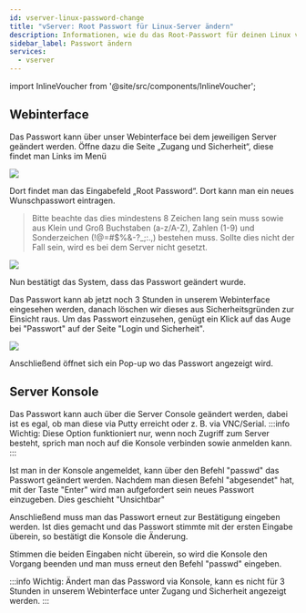 ```yaml
---
id: vserver-linux-password-change
title: "vServer: Root Passwort für Linux-Server ändern"
description: Informationen, wie du das Root-Passwort für deinen Linux vServer von ZAP-Hosting ändern kannst - ZAP-Hosting.com Dokumentation
sidebar_label: Passwort ändern
services:
  - vserver
---
```


import InlineVoucher from '@site/src/components/InlineVoucher';

<InlineVoucher />

## Webinterface

Das Passwort kann über unser Webinterface bei dem jeweiligen Server geändert werden. 
Öffne dazu die Seite „Zugang und Sicherheit“, diese findet man Links im Menü

![](https://user-images.githubusercontent.com/61839701/165681691-ef8c20f4-f1bb-42bb-8231-8c7e97a2bfa2.png)

Dort findet man das Eingabefeld „Root Password“. 
Dort kann man ein neues Wunschpasswort eintragen.

>Bitte beachte das dies mindestens 8 Zeichen lang sein muss sowie aus Klein und Groß Buchstaben (a-z/A-Z), Zahlen (1-9) und Sonderzeichen (!@=#$%&-?_;:.,) bestehen muss. 
Sollte dies nicht der Fall sein, wird es bei dem Server nicht gesetzt. 

![](https://user-images.githubusercontent.com/61839701/165681891-f81a47d2-bd3c-480a-88a8-dd1576933c0c.png)

Nun bestätigt das System, dass das Passwort geändert wurde. 

Das Passwort kann ab jetzt noch 3 Stunden in unserem Webinterface eingesehen werden, danach löschen wir dieses aus Sicherheitsgründen zur Einsicht raus. Um das Passwort einzusehen, genügt ein Klick auf das Auge bei "Passwort" auf der Seite "Login und Sicherheit". 

![](https://user-images.githubusercontent.com/61839701/165681935-1e1a0b9d-4e0b-43b4-859a-8201117925f2.png)

Anschließend öffnet sich ein Pop-up wo das Passwort angezeigt wird.



## Server Konsole

Das Passwort kann auch über die Server Console geändert werden, dabei ist es egal, ob man diese via Putty erreicht oder z. B. via VNC/Serial.
:::info
Wichtig: Diese Option funktioniert nur, wenn noch Zugriff zum Server besteht, sprich man noch auf die Konsole verbinden sowie anmelden kann. 
:::

Ist man in der Konsole angemeldet, kann über den Befehl "passwd" das Passwort geändert werden. 
Nachdem man diesen Befehl "abgesendet" hat, mit der Taste "Enter" wird man aufgefordert sein neues Passwort einzugeben. 
Dies geschieht "Unsichtbar"

Anschließend muss man das Passwort erneut zur Bestätigung eingeben werden. 
Ist dies gemacht und das Passwort stimmte mit der ersten Eingabe überein, so bestätigt die Konsole die Änderung. 

Stimmen die beiden Eingaben nicht überein, so wird die Konsole den Vorgang beenden und man muss erneut den Befehl "passwd" eingeben. 

:::info
Wichtig: Ändert man das Password via Konsole, kann es nicht für 3 Stunden in unserem Webinterface unter Zugang und Sicherheit angezeigt werden. 
:::
